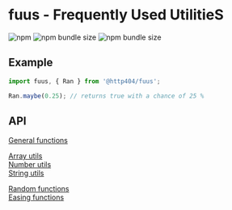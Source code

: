 # fuus - Frequently Used UtilitieS

![npm](https://img.shields.io/npm/v/@http404/fuus?style=flat-square) ![npm bundle size](https://img.shields.io/bundlephobia/min/@http404/fuus?label=minified&style=flat-square) ![npm bundle size](https://img.shields.io/bundlephobia/minzip/@http404/fuus?label=zipped&style=flat-square)

## Example

```js
import fuus, { Ran } from '@http404/fuus';

Ran.maybe(0.25); // returns true with a chance of 25 %
```

## API

[General functions](https://github.com/error-four-o-four/utils-fuu/blob/main/packages/main/README.md)

[Array utils](https://github.com/error-four-o-four/utils-fuu/blob/main/packages/array/README.md)\
[Number utils](https://github.com/error-four-o-four/utils-fuu/blob/main/packages/number/README.md)\
[String utils](https://github.com/error-four-o-four/utils-fuu/blob/main/packages/string/README.md)

[Random functions](https://github.com/error-four-o-four/utils-fuu/blob/main/packages/random/README.md)\
[Easing functions](https://github.com/error-four-o-four/utils-fuu/blob/main/packages/easing/README.md)
